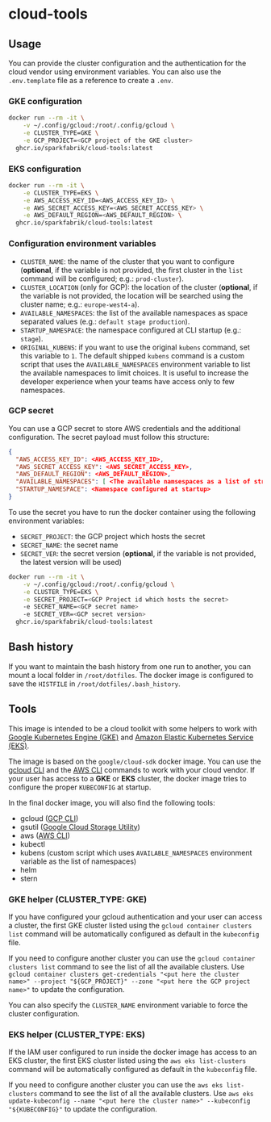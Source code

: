 # cloud-tools

## Usage

You can provide the cluster configuration and the authentication for the cloud vendor using environment variables. You can also use the `.env.template` file as a reference to create a `.env`.

### GKE configuration

```bash
docker run --rm -it \
    -v ~/.config/gcloud:/root/.config/gcloud \
    -e CLUSTER_TYPE=GKE \
    -e GCP_PROJECT=<GCP project of the GKE cluster>
  ghcr.io/sparkfabrik/cloud-tools:latest
```

### EKS configuration

```bash
docker run --rm -it \
    -e CLUSTER_TYPE=EKS \
    -e AWS_ACCESS_KEY_ID=<AWS_ACCESS_KEY_ID> \
    -e AWS_SECRET_ACCESS_KEY=<AWS_SECRET_ACCESS_KEY> \
    -e AWS_DEFAULT_REGION=<AWS_DEFAULT_REGION> \
  ghcr.io/sparkfabrik/cloud-tools:latest
```

### Configuration environment variables

- `CLUSTER_NAME`: the name of the cluster that you want to configure (**optional**, if the variable is not provided, the first cluster in the `list` command will be configured; e.g.: `prod-cluster`).
- `CLUSTER_LOCATION` (only for GCP): the location of the cluster (**optional**, if the variable is not provided, the location will be searched using the cluster name; e.g.: `europe-west4-a`).
- `AVAILABLE_NAMESPACES`: the list of the available namespaces as space separated values (e.g.: `default stage production`).
- `STARTUP_NAMESPACE`: the namespace configured at CLI startup (e.g.: `stage`).
- `ORIGINAL_KUBENS`: if you want to use the original `kubens` command, set this variable to `1`. The default shipped `kubens` command is a custom script that uses the `AVAILABLE_NAMESPACES` environment variable to list the available namespaces to limit choices. It is useful to increase the developer experience when your teams have access only to few namespaces.

### GCP secret

You can use a GCP secret to store AWS credentials and the additional configuration. The secret payload must follow this structure:

```json
{
  "AWS_ACCESS_KEY_ID": <AWS_ACCESS_KEY_ID>,
  "AWS_SECRET_ACCESS_KEY": <AWS_SECRET_ACCESS_KEY>,
  "AWS_DEFAULT_REGION": <AWS_DEFAULT_REGION>,
  "AVAILABLE_NAMESPACES": [ <The available namsespaces as a list of strings> ],
  "STARTUP_NAMESPACE": <Namespace configured at startup>
}
```

To use the secret you have to run the docker container using the following environment variables:

- `SECRET_PROJECT`: the GCP project which hosts the secret
- `SECRET_NAME`: the secret name
- `SECRET_VER`: the secret version (**optional**, if the variable is not provided, the latest version will be used)

```bash
docker run --rm -it \
    -v ~/.config/gcloud:/root/.config/gcloud \
    -e CLUSTER_TYPE=EKS \
    -e SECRET_PROJECT=<GCP Project id which hosts the secret>
    -e SECRET_NAME=<GCP secret name>
    -e SECRET_VER=<GCP secret version>
  ghcr.io/sparkfabrik/cloud-tools:latest
```

## Bash history

If you want to maintain the bash history from one run to another, you can mount a local folder in `/root/dotfiles`. The docker image is configured to save the `HISTFILE` in `/root/dotfiles/.bash_history`.

## Tools

This image is intended to be a cloud toolkit with some helpers to work with [Google Kubernetes Engine (GKE)](https://cloud.google.com/kubernetes-engine) and [Amazon Elastic Kubernetes Service (EKS)](https://aws.amazon.com/eks/).

The image is based on the `google/cloud-sdk` docker image. You can use the [gcloud CLI](https://cloud.google.com/sdk/gcloud) and the [AWS CLI](https://docs.aws.amazon.com/cli/latest/reference/) commands to work with your cloud vendor. If your user has access to a **GKE** or **EKS** cluster, the docker image tries to configure the proper `KUBECONFIG` at startup.

In the final docker image, you will also find the following tools:

- gcloud ([GCP CLI](https://cloud.google.com/sdk/gcloud))
- gsutil ([Google Cloud Storage Utility](https://cloud.google.com/storage/docs/gsutil))
- aws ([AWS CLI](https://docs.aws.amazon.com/cli/latest/reference/))
- kubectl
- kubens (custom script which uses `AVAILABLE_NAMESPACES` environment variable as the list of namespaces)
- helm
- stern

### GKE helper (CLUSTER_TYPE: GKE)

If you have configured your gcloud authentication and your user can access a cluster, the first GKE cluster listed using the `gcloud container clusters list` command will be automatically configured as default in the `kubeconfig` file.

If you need to configure another cluster you can use the `gcloud container clusters list` command to see the list of all the available clusters. Use `gcloud container clusters get-credentials "<put here the cluster name>" --project "${GCP_PROJECT}" --zone "<put here the GCP project name>"` to update the configuration.

You can also specify the `CLUSTER_NAME` environment variable to force the cluster configuration.

### EKS helper (CLUSTER_TYPE: EKS)

If the IAM user configured to run inside the docker image has access to an EKS cluster, the first EKS cluster listed using the `aws eks list-clusters` command will be automatically configured as default in the `kubeconfig` file.

If you need to configure another cluster you can use the `aws eks list-clusters` command to see the list of all the available clusters. Use `aws eks update-kubeconfig --name "<put here the cluster name>" --kubeconfig "${KUBECONFIG}"` to update the configuration.
